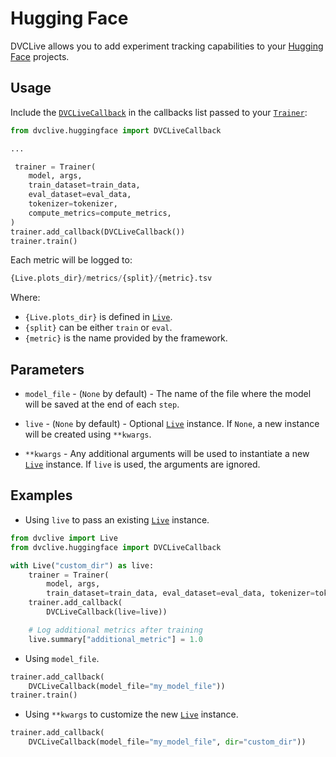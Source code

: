 # Hugging Face

DVCLive allows you to add experiment tracking capabilities to your
[Hugging Face](https://huggingface.co/) projects.

## Usage

Include the
[`DVCLiveCallback`](https://github.com/iterative/dvclive/blob/main/src/dvclive/huggingface.py)
in the callbacks list passed to your
[`Trainer`](https://huggingface.co/transformers/main_classes/trainer.html):

```python
from dvclive.huggingface import DVCLiveCallback

...

 trainer = Trainer(
    model, args,
    train_dataset=train_data,
    eval_dataset=eval_data,
    tokenizer=tokenizer,
    compute_metrics=compute_metrics,
)
trainer.add_callback(DVCLiveCallback())
trainer.train()
```

Each metric will be logged to:

```py
{Live.plots_dir}/metrics/{split}/{metric}.tsv
```

Where:

- `{Live.plots_dir}` is defined in [`Live`].
- `{split}` can be either `train` or `eval`.
- `{metric}` is the name provided by the framework.

## Parameters

- `model_file` - (`None` by default) - The name of the file where the model will
  be saved at the end of each `step`.

- `live` - (`None` by default) - Optional [`Live`] instance. If `None`, a new
  instance will be created using `**kwargs`.

- `**kwargs` - Any additional arguments will be used to instantiate a new
  [`Live`] instance. If `live` is used, the arguments are ignored.

## Examples

- Using `live` to pass an existing [`Live`] instance.

```python
from dvclive import Live
from dvclive.huggingface import DVCLiveCallback

with Live("custom_dir") as live:
    trainer = Trainer(
        model, args,
        train_dataset=train_data, eval_dataset=eval_data, tokenizer=tokenizer)
    trainer.add_callback(
        DVCLiveCallback(live=live))

    # Log additional metrics after training
    live.summary["additional_metric"] = 1.0
```

- Using `model_file`.

```python
trainer.add_callback(
    DVCLiveCallback(model_file="my_model_file"))
trainer.train()
```

- Using `**kwargs` to customize the new [`Live`] instance.

```python
trainer.add_callback(
    DVCLiveCallback(model_file="my_model_file", dir="custom_dir"))
```

[`live`]: /docs/dvclive/api-reference/live
